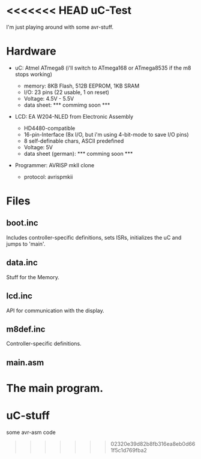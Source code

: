 <<<<<<< HEAD
uC-Test
=======

I'm just playing around with some avr-stuff.

Hardware
========

 * uC: Atmel ATmega8 (i'll switch to ATmega168 or ATmega8535 if the m8 stops working)
    - memory:  8KB Flash, 512B EEPROM, 1KB SRAM
    - I/O:     23 pins (22 usable, 1 on reset)
    - Voltage: 4.5V - 5.5V
    - data sheet: *** commimg soon ***

 * LCD: EA W204-NLED from Electronic Assembly
    - HD4480-compatible
    - 16-pin-Interface (8x I/O, but i'm using 4-bit-mode to save I/O pins)
    - 8 self-definable chars, ASCII predefined
    - Voltage: 5V
    - data sheet (german): *** comming soon ***

 * Programmer: AVRISP mkII clone
    - protocol: avrispmkii

Files
=====

boot.inc
--------

Includes controller-specific definitions, sets ISRs, initializes the uC and jumps to 'main'.

data.inc
--------

Stuff for the Memory.

lcd.inc
-------

API for communication with the display.

m8def.inc
---------

Controller-specific definitions.

main.asm
--------

The main program.
=======
uC-stuff
========

some avr-asm code
>>>>>>> 02320e39d82b8fb316ea8eb0d661f5c1d769fba2
